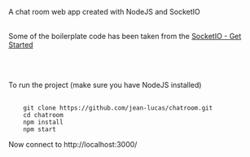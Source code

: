 A chat room web app created with NodeJS and SocketIO <br><br>

Some of the boilerplate code has been taken from the
<a href="http://socket.io/get-started/chat/"> SocketIO - Get Started </a>

<br><br>

To run the project (make sure you have NodeJS installed)
<pre>

<code>	  git clone https://github.com/jean-lucas/chatroom.git
	cd chatroom
	npm install
	npm start	
</code></pre>

Now connect to http://localhost:3000/
